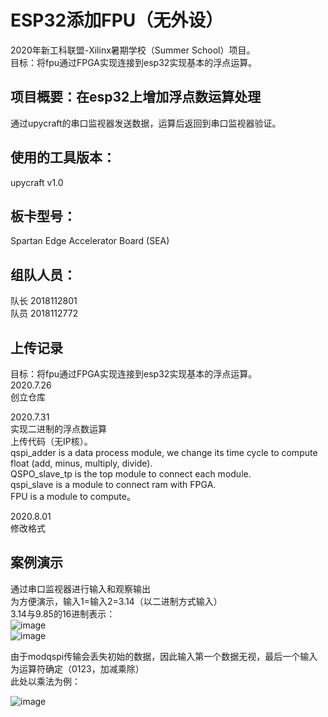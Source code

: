 # ESP32添加FPU（无外设）
2020年新工科联盟-Xilinx暑期学校（Summer School）项目。   
目标：将fpu通过FPGA实现连接到esp32实现基本的浮点运算。 
## 项目概要：在esp32上增加浮点数运算处理   
通过upycraft的串口监视器发送数据，运算后返回到串口监视器验证。  
## 使用的⼯具版本： 
upycraft v1.0    
## 板卡型号：
Spartan Edge Accelerator Board  (SEA)  


## 组队人员：  
  队长 2018112801  
  队员 2018112772

## 上传记录
目标：将fpu通过FPGA实现连接到esp32实现基本的浮点运算。  
2020.7.26    
创立仓库   

2020.7.31   
实现二进制的浮点数运算  
上传代码（无IP核）。  
qspi_adder is a data process module, we change its time cycle to compute float (add, minus, multiply, divide).  
QSPO_slave_tp is the top module to connect each module.  
qspi_slave is a module to connect ram with FPGA.  
FPU is a module to compute。  

2020.8.01  
修改格式  
## 案例演示

通过串口监视器进行输入和观察输出    
为方便演示，输入1=输入2=3.14（以二进制方式输入）  
3.14与9.85的16进制表示：  
![image](https://github.com/Bevis0721/Vivado-fpu-on-sea-s7/blob/master/%E6%A1%88%E4%BE%8B%E6%BC%94%E7%A4%BA/3.14.jpg)  
![image](https://github.com/Bevis0721/Vivado-fpu-on-sea-s7/blob/master/%E6%A1%88%E4%BE%8B%E6%BC%94%E7%A4%BA/9.8596.jpg) 

由于modqspi传输会丢失初始的数据，因此输入第一个数据无视，最后一个输入为运算符确定（0123，加减乘除）  
此处以乘法为例：  

![image](https://github.com/Bevis0721/Vivado-fpu-on-sea-s7/blob/master/%E6%A1%88%E4%BE%8B%E6%BC%94%E7%A4%BA/%E6%B5%AE%E7%82%B9%E6%95%B0%E4%B9%98%E6%B3%95.JPG)
